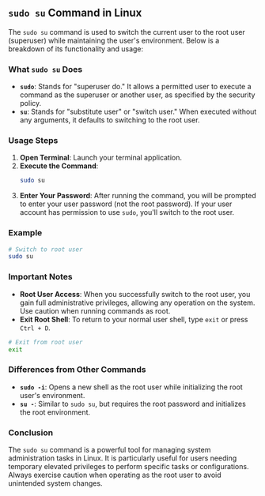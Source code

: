 
## `sudo su` Command in Linux

The `sudo su` command is used to switch the current user to the root user (superuser) while maintaining the user's environment. Below is a breakdown of its functionality and usage:

### What `sudo su` Does

- **`sudo`**: Stands for "superuser do." It allows a permitted user to execute a command as the superuser or another user, as specified by the security policy.
- **`su`**: Stands for "substitute user" or "switch user." When executed without any arguments, it defaults to switching to the root user.

### Usage Steps

1. **Open Terminal**: Launch your terminal application.
2. **Execute the Command**:
   ```bash
   sudo su
   ```
3. **Enter Your Password**: 
   After running the command, you will be prompted to enter your user password (not the root password). If your user account has permission to use `sudo`, you'll switch to the root user.

### Example

```bash
# Switch to root user
sudo su
```

### Important Notes

- **Root User Access**: When you successfully switch to the root user, you gain full administrative privileges, allowing any operation on the system. Use caution when running commands as root.
- **Exit Root Shell**: To return to your normal user shell, type `exit` or press `Ctrl + D`.

```bash
# Exit from root user
exit
```

### Differences from Other Commands

- **`sudo -i`**: Opens a new shell as the root user while initializing the root user's environment.
- **`su -`**: Similar to `sudo su`, but requires the root password and initializes the root environment.

### Conclusion

The `sudo su` command is a powerful tool for managing system administration tasks in Linux. It is particularly useful for users needing temporary elevated privileges to perform specific tasks or configurations. Always exercise caution when operating as the root user to avoid unintended system changes.

